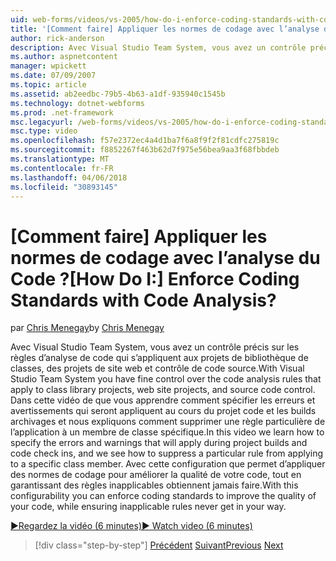 ```yaml
---
uid: web-forms/videos/vs-2005/how-do-i-enforce-coding-standards-with-code-analysis
title: '[Comment faire] Appliquer les normes de codage avec l’analyse du Code ? | Microsoft Docs'
author: rick-anderson
description: Avec Visual Studio Team System, vous avez un contrôle précis sur les règles d’analyse de code qui s’appliquent aux projets de bibliothèque de classes, les projets de site web et co de code source...
ms.author: aspnetcontent
manager: wpickett
ms.date: 07/09/2007
ms.topic: article
ms.assetid: ab2eedbc-79b5-4b63-a1df-935940c1545b
ms.technology: dotnet-webforms
ms.prod: .net-framework
msc.legacyurl: /web-forms/videos/vs-2005/how-do-i-enforce-coding-standards-with-code-analysis
msc.type: video
ms.openlocfilehash: f57e2372ec4a4d1ba7f6a8f9f2f81cdfc275819c
ms.sourcegitcommit: f8852267f463b62d7f975e56bea9aa3f68fbbdeb
ms.translationtype: MT
ms.contentlocale: fr-FR
ms.lasthandoff: 04/06/2018
ms.locfileid: "30893145"
---
```

<a name="how-do-i-enforce-coding-standards-with-code-analysis"></a><span data-ttu-id="30c36-104">[Comment faire] Appliquer les normes de codage avec l’analyse du Code ?</span><span class="sxs-lookup"><span data-stu-id="30c36-104">[How Do I:] Enforce Coding Standards with Code Analysis?</span></span>
====================
<span data-ttu-id="30c36-105">par [Chris Menegay](https://twitter.com/CMenegay)</span><span class="sxs-lookup"><span data-stu-id="30c36-105">by [Chris Menegay](https://twitter.com/CMenegay)</span></span>

<span data-ttu-id="30c36-106">Avec Visual Studio Team System, vous avez un contrôle précis sur les règles d’analyse de code qui s’appliquent aux projets de bibliothèque de classes, des projets de site web et contrôle de code source.</span><span class="sxs-lookup"><span data-stu-id="30c36-106">With Visual Studio Team System you have fine control over the code analysis rules that apply to class library projects, web site projects, and source code control.</span></span> <span data-ttu-id="30c36-107">Dans cette vidéo de que vous apprendre comment spécifier les erreurs et avertissements qui seront appliquent au cours du projet code et les builds archivages et nous expliquons comment supprimer une règle particulière de l’application à un membre de classe spécifique.</span><span class="sxs-lookup"><span data-stu-id="30c36-107">In this video we learn how to specify the errors and warnings that will apply during project builds and code check ins, and we see how to suppress a particular rule from applying to a specific class member.</span></span> <span data-ttu-id="30c36-108">Avec cette configuration que permet d’appliquer des normes de codage pour améliorer la qualité de votre code, tout en garantissant des règles inapplicables obtiennent jamais faire.</span><span class="sxs-lookup"><span data-stu-id="30c36-108">With this configurability you can enforce coding standards to improve the quality of your code, while ensuring inapplicable rules never get in your way.</span></span>

[<span data-ttu-id="30c36-109">&#9654;Regardez la vidéo (6 minutes)</span><span class="sxs-lookup"><span data-stu-id="30c36-109">&#9654; Watch video (6 minutes)</span></span>](https://channel9.msdn.com/Blogs/ASP-NET-Site-Videos/how-do-i-enforce-coding-standards-with-code-analysis)

> [!div class="step-by-step"]
> <span data-ttu-id="30c36-110">[Précédent](how-do-i-set-up-distributed-load-testing-for-high-volume-tests.md)
> [Suivant](how-do-i-use-generic-tests.md)</span><span class="sxs-lookup"><span data-stu-id="30c36-110">[Previous](how-do-i-set-up-distributed-load-testing-for-high-volume-tests.md)
[Next](how-do-i-use-generic-tests.md)</span></span>
